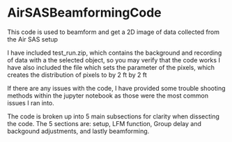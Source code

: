 # AirSASBeamformingCode
This code is used to beamform and get a 2D image of data collected from the Air SAS setup

I have included test_run.zip, which contains the background and recording of data with a the selected object, so you may verify that the code works
I have also included the file which sets the parameter of the pixels, which creates the distribution of pixels to by 2 ft by 2 ft

If there are any issues with the code, I have provided some trouble shooting methods within the jupyter notebook as those were the most common issues I ran into. 

The code is broken up into 5 main subsections for clarity when dissecting the code. The 5 sections are: setup, LFM function, Group delay and backgound adjustments, 
and lastly beamforming. 

